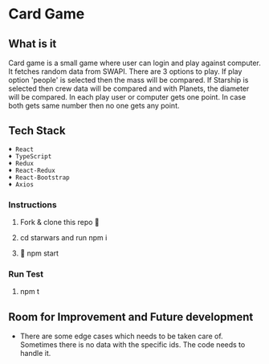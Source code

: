 # Card Game

## What is it

Card game is a small game where user can login and play against computer. It fetches random data from SWAPI. There are 3 options to play. If play option 'people' is selected then the mass will be compared. If Starship is selected then crew data will be compared and with Planets, the diameter will be compared. In each play user or computer gets one point. In case both gets same number then no one gets any point.


## Tech Stack

```
♦ React 
♦ TypeScript
♦ Redux
♦ React-Redux
♦ React-Bootstrap
♦ Axios
```


### Instructions

1. Fork & clone this repo 🍴

2. cd starwars and run npm i

3. 🚀 npm start

### Run Test

1. npm t


## Room for Improvement and Future development
- There are some edge cases which needs to be taken care of. Sometimes there is no data with the specific ids. The code needs to handle it.

